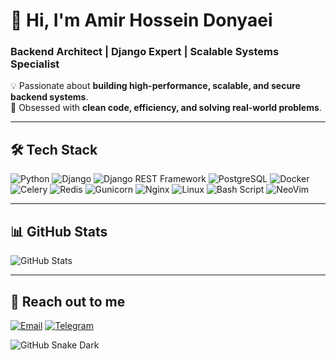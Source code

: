 # 🚀 Hi, I'm Amir Hossein Donyaei

### **Backend Architect | Django Expert | Scalable Systems Specialist**

💡 Passionate about **building high-performance, scalable, and secure backend systems**.  
🎯 Obsessed with **clean code, efficiency, and solving real-world problems**.

---

## 🛠️ Tech Stack

<p align="left">
  <img src="https://img.shields.io/badge/python-3670A0?style=for-the-badge&logo=python&logoColor=ffdd54" alt="Python" />
  <img src="https://img.shields.io/badge/django-%23092E20.svg?style=for-the-badge&logo=django&logoColor=white" alt="Django" />
  <img src="https://img.shields.io/badge/django%20rest%20framework-ff1709?style=for-the-badge&logo=django&logoColor=white" alt="Django REST Framework" />
  <img src="https://img.shields.io/badge/postgresql-%23316192.svg?style=for-the-badge&logo=postgresql&logoColor=white" alt="PostgreSQL" />
  <img src="https://img.shields.io/badge/docker-%230db7ed.svg?style=for-the-badge&logo=docker&logoColor=white" alt="Docker" />
  <img src="https://img.shields.io/badge/celery-%23a9cc54.svg?style=for-the-badge&logo=celery&logoColor=ddf4a4" alt="Celery" />
  <img src="https://img.shields.io/badge/redis-%23DD0031.svg?style=for-the-badge&logo=redis&logoColor=white" alt="Redis" />
  <img src="https://img.shields.io/badge/gunicorn-%298729.svg?style=for-the-badge&logo=gunicorn&logoColor=white" alt="Gunicorn" />
  <img src="https://img.shields.io/badge/nginx-%23009639.svg?style=for-the-badge&logo=nginx&logoColor=white" alt="Nginx" />
  <img src="https://img.shields.io/badge/linux-FCC624?style=for-the-badge&logo=linux&logoColor=black" alt="Linux" />
  <img src="https://img.shields.io/badge/bash%20script-%23121011.svg?style=for-the-badge&logo=gnu-bash&logoColor=white" alt="Bash Script" />
  <img src="https://img.shields.io/badge/neovim-%2357A143.svg?style=for-the-badge&logo=neovim&logoColor=white" alt="NeoVim" />
</p>

---

## 📊 GitHub Stats

![GitHub Stats](https://github-readme-stats.vercel.app/api?username=SamariumCode&show_icons=true&count_private=true&hide=stars&theme=dark)

---

## 📍 Reach out to me

[![Email](https://img.shields.io/badge/Email-D14836?style=for-the-badge&logo=gmail&logoColor=white)](mailto:cactuspydon@gmail.com) 
[![Telegram](https://img.shields.io/badge/Telegram-26A5E4?style=for-the-badge&logo=telegram&logoColor=white)](https://t.me/AmirHossein_Donyaei)



![GitHub Snake Dark](https://raw.githubusercontent.com/SamariumCode/SamariumCode/output/github-contribution-grid-snake-dark.svg#gh-dark-mode-only)
